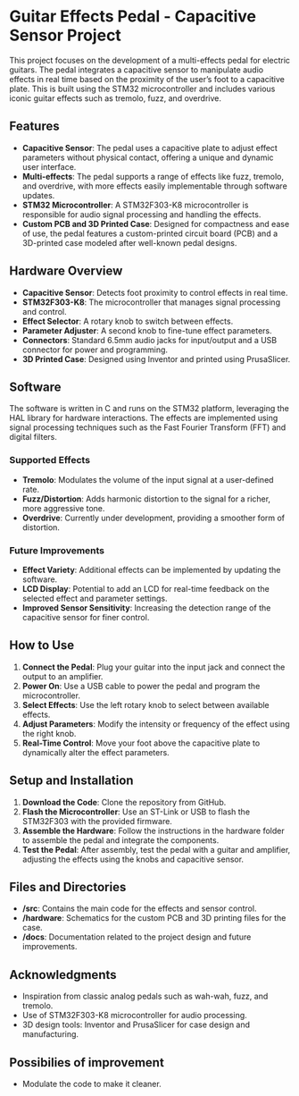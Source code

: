 # Guitar Effects Pedal - Capacitive Sensor Project

This project focuses on the development of a multi-effects pedal for electric guitars. The pedal integrates a capacitive sensor to manipulate audio effects in real time based on the proximity of the user’s foot to a capacitive plate. This is built using the STM32 microcontroller and includes various iconic guitar effects such as tremolo, fuzz, and overdrive.

## Features
- **Capacitive Sensor**: The pedal uses a capacitive plate to adjust effect parameters without physical contact, offering a unique and dynamic user interface.
- **Multi-effects**: The pedal supports a range of effects like fuzz, tremolo, and overdrive, with more effects easily implementable through software updates.
- **STM32 Microcontroller**: A STM32F303-K8 microcontroller is responsible for audio signal processing and handling the effects.
- **Custom PCB and 3D Printed Case**: Designed for compactness and ease of use, the pedal features a custom-printed circuit board (PCB) and a 3D-printed case modeled after well-known pedal designs.

## Hardware Overview
- **Capacitive Sensor**: Detects foot proximity to control effects in real time.
- **STM32F303-K8**: The microcontroller that manages signal processing and control.
- **Effect Selector**: A rotary knob to switch between effects.
- **Parameter Adjuster**: A second knob to fine-tune effect parameters.
- **Connectors**: Standard 6.5mm audio jacks for input/output and a USB connector for power and programming.
- **3D Printed Case**: Designed using Inventor and printed using PrusaSlicer.

## Software
The software is written in C and runs on the STM32 platform, leveraging the HAL library for hardware interactions. The effects are implemented using signal processing techniques such as the Fast Fourier Transform (FFT) and digital filters.

### Supported Effects
- **Tremolo**: Modulates the volume of the input signal at a user-defined rate.
- **Fuzz/Distortion**: Adds harmonic distortion to the signal for a richer, more aggressive tone.
- **Overdrive**: Currently under development, providing a smoother form of distortion.
  
### Future Improvements
- **Effect Variety**: Additional effects can be implemented by updating the software.
- **LCD Display**: Potential to add an LCD for real-time feedback on the selected effect and parameter settings.
- **Improved Sensor Sensitivity**: Increasing the detection range of the capacitive sensor for finer control.

## How to Use
1. **Connect the Pedal**: Plug your guitar into the input jack and connect the output to an amplifier.
2. **Power On**: Use a USB cable to power the pedal and program the microcontroller.
3. **Select Effects**: Use the left rotary knob to select between available effects.
4. **Adjust Parameters**: Modify the intensity or frequency of the effect using the right knob.
5. **Real-Time Control**: Move your foot above the capacitive plate to dynamically alter the effect parameters.

## Setup and Installation
1. **Download the Code**: Clone the repository from GitHub.
2. **Flash the Microcontroller**: Use an ST-Link or USB to flash the STM32F303 with the provided firmware.
3. **Assemble the Hardware**: Follow the instructions in the hardware folder to assemble the pedal and integrate the components.
4. **Test the Pedal**: After assembly, test the pedal with a guitar and amplifier, adjusting the effects using the knobs and capacitive sensor.

## Files and Directories
- **/src**: Contains the main code for the effects and sensor control.
- **/hardware**: Schematics for the custom PCB and 3D printing files for the case.
- **/docs**: Documentation related to the project design and future improvements.

## Acknowledgments
- Inspiration from classic analog pedals such as wah-wah, fuzz, and tremolo.
- Use of STM32F303-K8 microcontroller for audio processing.
- 3D design tools: Inventor and PrusaSlicer for case design and manufacturing.

## Possibilies of improvement 
- Modulate the code to make it cleaner. 
